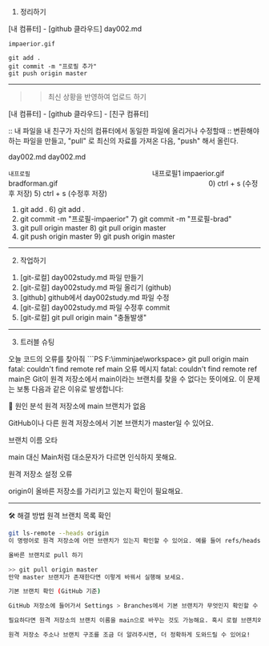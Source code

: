 1. 정리하기

[내 컴퓨터] - [github 클라우드]
day002.md

```내프로필
impaerior.gif
```

``` 업로드시 사용한 방법
git add . 
git commit -m "프로필 추가"
git push origin master

```
---

>> 최신 상황을 반영하여 업로드 하기

[내 컴퓨터] - [github 클라우드] - [친구 컴퓨터]

:: 내 파일을 내 친구가 자신의 컴퓨터에서 동일한 파일에 올리거나 수정할때
:: 변환해야 하는 파일을 만들고, "pull" 로 최신의 자료를 가져온 다음, "push" 해서 올린다.

day002.md                                   day002.md

```내프로필                                  ```내프로필1
impaerior.gif                               bradforman.gif
```                                         ```
0) ctrl + s (수정후 저장)                     5) ctrl + s (수정후 저장)
1) git add .                                6) git add .  
2) git commit -m "프로필-impaerior"          7) git commit -m "프로필-brad"   
3) git pull origin master                   8) git pull origin master  
4) git push origin master                   9) git push origin master 

---

2. 작업하기

1) [git-로컬]  day002study.md 파일 만들기
2) [git-로컬]  day002study.md 파일 올리기 (github)
3) [github]  github에서 day002study.md 파일 수정
4) [git-로컬]  day002study.md 파일 수정후 commit
5) [git-로컬] git pull origin main   "충돌발생"

---
3. 트러블 슈팅

오늘
코드의 오류를 찾아줘 ```PS F:\imminjae\workspace> git pull origin main fatal: couldn't find remote ref main
오류 메시지 fatal: couldn't find remote ref main은 Git이 원격 저장소에서 main이라는 브랜치를 찾을 수 없다는 뜻이에요. 이 문제는 보통 다음과 같은 이유로 발생합니다:

🧠 원인 분석
원격 저장소에 main 브랜치가 없음

GitHub이나 다른 원격 저장소에서 기본 브랜치가 master일 수 있어요.

브랜치 이름 오타

main 대신 Main처럼 대소문자가 다르면 인식하지 못해요.

원격 저장소 설정 오류

origin이 올바른 저장소를 가리키고 있는지 확인이 필요해요.

---

🛠️ 해결 방법
원격 브랜치 목록 확인

```bash
git ls-remote --heads origin
이 명령어로 원격 저장소에 어떤 브랜치가 있는지 확인할 수 있어요. 예를 들어 refs/heads/master가 보이면 main이 아니라 master 브랜치를 써야 해요.

올바른 브랜치로 pull 하기

```

```bash
>> git pull origin master
만약 master 브랜치가 존재한다면 이렇게 바꿔서 실행해 보세요.

기본 브랜치 확인 (GitHub 기준)

GitHub 저장소에 들어가서 Settings > Branches에서 기본 브랜치가 무엇인지 확인할 수 있어요.

필요하다면 원격 저장소의 브랜치 이름을 main으로 바꾸는 것도 가능해요. 혹시 로컬 브랜치와 원격 브랜치가 엇갈려 있다면, git branch -a로 로컬과 원격 브랜치 목록을 함께 확인해보는 것도 좋아요.

원격 저장소 주소나 브랜치 구조를 조금 더 알려주시면, 더 정확하게 도와드릴 수 있어요!

```
